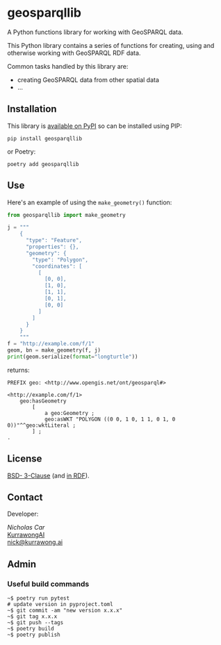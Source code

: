 # geosparqllib

A Python functions library for working with GeoSPARQL data.

This Python library contains a series of functions for creating, using and otherwise working with GeoSPARQL RDF data.

Common tasks handled by this library are:

* creating GeoSPARQL data from other spatial data
* ...

## Installation

This library is [available on PyPI](https://pypi.org/project/geosparqllib/) so can be installed using PIP:

```
pip install geosparqllib
```

or Poetry:

```
poetry add geosparqllib
```

## Use

Here's an example of using the `make_geometry()` function:

```python
from geosparqllib import make_geometry

j = """
    {
      "type": "Feature",
      "properties": {},
      "geometry": {
        "type": "Polygon", 
        "coordinates": [
          [ 
            [0, 0], 
            [1, 0], 
            [1, 1], 
            [0, 1], 
            [0, 0] 
          ]
        ]
      }
    }
    """
f = "http://example.com/f/1"
geom, bn = make_geometry(f, j)
print(geom.serialize(format="longturtle"))
```
returns:
```
PREFIX geo: <http://www.opengis.net/ont/geosparql#>

<http://example.com/f/1>
    geo:hasGeometry
        [
            a geo:Geometry ;
            geo:asWKT "POLYGON ((0 0, 1 0, 1 1, 0 1, 0 0))"^^geo:wktLiteral ;
        ] ;
.
```

## License

[BSD- 3-Clause](https://opensource.org/license/BSD-3-clause) (and [in RDF](https://purl.org/NET/rdflicense/BSD3.0)).


## Contact

Developer:

*Nicholas Car*  
[KurrawongAI](https://kurrawong.ai)  
<nick@kurrawong.ai>




## Admin

### Useful build commands

```
~$ poetry run pytest
# update version in pyproject.toml
~$ git commit -am "new version x.x.x"
~$ git tag x.x.x
~$ git push --tags
~$ poetry build
~$ poetry publish
```